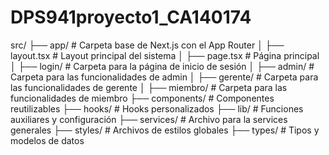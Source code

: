 # DPS941proyecto1_CA140174
src/
├── app/              # Carpeta base de Next.js con el App Router
│   ├── layout.tsx    # Layout principal del sistema
│   ├── page.tsx      # Página principal
│   ├── login/        # Carpeta para la página de inicio de sesión
│   ├── admin/        # Carpeta para las funcionalidades de admin
│   ├── gerente/      # Carpeta para las funcionalidades de gerente
│   ├── miembro/      # Carpeta para las funcionalidades de miembro
├── components/       # Componentes reutilizables
├── hooks/            # Hooks personalizados
├── lib/              # Funciones auxiliares y configuración
├── services/         # Archivo para la  services generales
├── styles/           # Archivos de estilos globales
├── types/            # Tipos y modelos de datos

